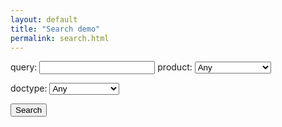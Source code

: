 ```yaml
---
layout: default
title: "Search demo"
permalink: search.html
---
```



<script src="//cdn.jsdelivr.net/algoliasearch/3/algoliasearch.min.js"></script>


query: <input type="text" id="query" />
product: 
<select id="product-facet">
	<option value="">Any</option>
	<option value="avatax">AvaTax</option>
	<option value="landedcost">LandedCost</option>
	<option value="excise">Excise</option>
	<option value="certcapture">CertCapture</option>
	<option value="trustfile">TrustFile</option>
	<option value="onboarding">Onboarding</option>
	<option value="communications">Communications</option>
</select>


doctype:
<select id="doctype-facet">
	<option value="">Any</option>
	<option value="api-reference">API Reference</option>
	<option value="documentation">Documentation</option>
</select>

<button class="search-button">Search</button>
<ul id="search-results"></ul>


<script>
$( document ).ready(function() {
	var queryparam = getParameterByName('q');
	$("#query").val(queryparam);

	var productfacet = getParameterByName('product');
	var doctypefacet = getParameterByName('doctype');

	$("#product-facet").val(productfacet);
	$("#doctype-facet").val(doctypefacet);

	var client = algoliasearch("19A6FWAAB3", 'a480e1583c97f14a6ad92c7c605d9f23');
	var index = client.initIndex('developer-dot');

	var facets = [];

	if (productfacet) facets.push("product:" + productfacet);
	if (doctypefacet) facets.push("doctype:" + doctypefacet);


	// with params
	index.search(queryparam, {
	  attributesToRetrieve: ['title', 'url'],
	  hitsPerPage: 50,
	  facetFilters: facets,
	}, function searchDone(err, content) {
	  if (err) {
	    console.error(err);
	    return;
	  }
	  console.log(content)

	  var results = "";
	  if (content.hits.length === 0) {
	  	results += "<li>No Results Found</li>"
	  }
	  for (var h in content.hits) {
	    console.log('Hit(' + content.hits[h].objectID + '): ' + content.hits[h].toString());
	    results += "<li><a href='" + content.hits[h].url + "'>" + content.hits[h].title + "</a></li>";
	  }
	  document.getElementById("search-results").innerHTML = results;
	});
});

function getParameterByName(name, url) {
    if (!url) url = window.location.href;
    name = name.replace(/[\[\]]/g, "\\$&");
    var regex = new RegExp("[?&]" + name + "(=([^&#]*)|&|#|$)"),
        results = regex.exec(url);
    if (!results) return null;
    if (!results[2]) return '';
    return decodeURIComponent(results[2].replace(/\+/g, " "));
}
</script>

<script>
	$('.search-button').click( function(e) {
		var newurl = '/search.html/?q=' + encodeURIComponent($("#query").val()) 
		if ($("#product-facet").val()) newurl += "&product="+ encodeURIComponent($("#product-facet").val());
		if ($("#doctype-facet").val()) newurl += "&doctype="+ encodeURIComponent($("#doctype-facet").val());
		location.href = newurl;
	});
</script>




